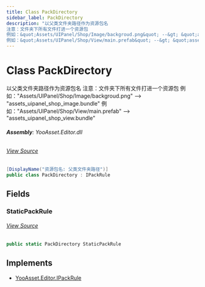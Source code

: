 ```yaml
---
title: Class PackDirectory
sidebar_label: PackDirectory
description: "以父类文件夹路径作为资源包名
注意：文件夹下所有文件打进一个资源包
例如：&quot;Assets/UIPanel/Shop/Image/backgroud.png&quot; --&gt; &quot;assets_uipanel_shop_image.bundle&quot;
例如：&quot;Assets/UIPanel/Shop/View/main.prefab&quot; --&gt; &quot;assets_uipanel_shop_view.bundle&quot;"
---
```

# Class PackDirectory
以父类文件夹路径作为资源包名
注意：文件夹下所有文件打进一个资源包
例如：&quot;Assets/UIPanel/Shop/Image/backgroud.png&quot; --&gt; &quot;assets_uipanel_shop_image.bundle&quot;
例如：&quot;Assets/UIPanel/Shop/View/main.prefab&quot; --&gt; &quot;assets_uipanel_shop_view.bundle&quot;

###### **Assembly**: YooAsset.Editor.dll
###### [View Source](https://github.com/tuyoogame/YooAsset/blob/main/Assets/YooAsset/Editor/AssetBundleCollector/DefaultPackRule.cs#L60)
```csharp title="Declaration"
[DisplayName("资源包名: 父类文件夹路径")]
public class PackDirectory : IPackRule
```
## Fields
### StaticPackRule

###### [View Source](https://github.com/tuyoogame/YooAsset/blob/main/Assets/YooAsset/Editor/AssetBundleCollector/DefaultPackRule.cs#L63)
```csharp title="Declaration"
public static PackDirectory StaticPackRule
```

## Implements

* [YooAsset.Editor.IPackRule](../YooAsset.Editor/IPackRule.md)
